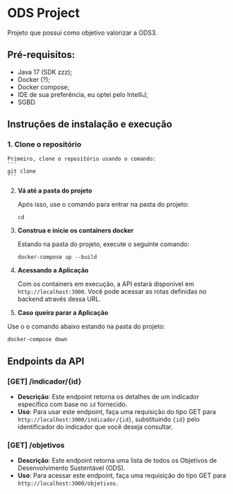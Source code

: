 # ODS Project
Projeto que possui como objetivo valorizar a ODS3.

## Pré-requisitos:
- Java 17 (SDK zzz);
- Docker (?);
- Docker compose;
- IDE de sua preferência, eu optei pelo IntelliJ;
- SGBD.

## Instruções de instalação e execução

### 1. Clone o repositório
    Primeiro, clone o repositório usando o comando:
    ```
    git clone 
    ```

2. **Vá até a pasta do projeto**

    Após isso, use o comando para entrar na pasta do projeto:

    ```
    cd 
    ```

3. **Construa e inicie os containers docker**

    Estando na pasta do projeto, execute o seguinte comando:
    ```
    docker-compose up --build
    ```

4. **Acessando a Aplicação**

   Com os containers em execução, a API estará disponível em `http://localhost:3000`. Você pode acessar as rotas definidas no backend através dessa URL.


5. **Caso queira parar a Aplicação**

  Use o o comando abaixo estando na pasta do projeto:

   ```
   docker-compose down
   ```

## Endpoints da API

### [GET] /indicador/{id}

- **Descrição**: Este endpoint retorna os detalhes de um indicador específico com base no `id` fornecido.
- **Uso**: Para usar este endpoint, faça uma requisição do tipo GET para `http://localhost:3000/indicador/{id}`, substituindo `{id}` pelo identificador do indicador que você deseja consultar.

### [GET] /objetivos

- **Descrição**: Este endpoint retorna uma lista de todos os Objetivos de Desenvolvimento Sustentável (ODS).
- **Uso**: Para acessar este endpoint, faça uma requisição do tipo GET para `http://localhost:3000/objetivos`.
